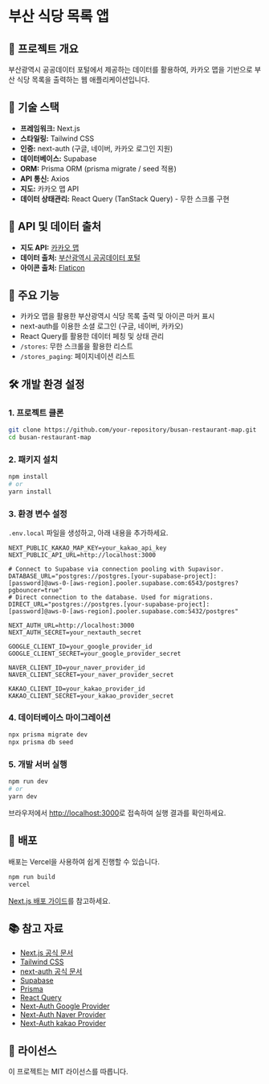 # 부산 식당 목록 앱

## 📌 프로젝트 개요
부산광역시 공공데이터 포털에서 제공하는 데이터를 활용하여, 카카오 맵을 기반으로 부산 식당 목록을 출력하는 웹 애플리케이션입니다.

## 🚀 기술 스택
- **프레임워크:** Next.js
- **스타일링:** Tailwind CSS
- **인증:** next-auth (구글, 네이버, 카카오 로그인 지원)
- **데이터베이스:** Supabase
- **ORM:** Prisma ORM (prisma migrate / seed 적용)
- **API 통신:** Axios
- **지도:** 카카오 맵 API
- **데이터 상태관리:** React Query (TanStack Query) - 무한 스크롤 구현

## 🔗 API 및 데이터 출처
- **지도 API:** [카카오 맵](https://apis.map.kakao.com/)
- **데이터 출처:** [부산광역시 공공데이터 포털](https://data.busan.go.kr/)
- **아이콘 출처:** [Flaticon](https://www.flaticon.com/)

## 📂 주요 기능
- 카카오 맵을 활용한 부산광역시 식당 목록 출력 및 아이콘 마커 표시
- next-auth를 이용한 소셜 로그인 (구글, 네이버, 카카오)
- React Query를 활용한 데이터 페칭 및 상태 관리
- `/stores`: 무한 스크롤을 활용한 리스트
- `/stores_paging`: 페이지네이션 리스트

## 🛠️ 개발 환경 설정
### 1. 프로젝트 클론
```bash
git clone https://github.com/your-repository/busan-restaurant-map.git
cd busan-restaurant-map
```

### 2. 패키지 설치
```bash
npm install
# or
yarn install
```

### 3. 환경 변수 설정
`.env.local` 파일을 생성하고, 아래 내용을 추가하세요.
```env
NEXT_PUBLIC_KAKAO_MAP_KEY=your_kakao_api_key
NEXT_PUBLIC_API_URL=http://localhost:3000

# Connect to Supabase via connection pooling with Supavisor.
DATABASE_URL="postgres://postgres.[your-supabase-project]:[password]@aws-0-[aws-region].pooler.supabase.com:6543/postgres?pgbouncer=true"
# Direct connection to the database. Used for migrations.
DIRECT_URL="postgres://postgres.[your-supabase-project]:[password]@aws-0-[aws-region].pooler.supabase.com:5432/postgres"

NEXT_AUTH_URL=http://localhost:3000
NEXT_AUTH_SECRET=your_nextauth_secret

GOOGLE_CLIENT_ID=your_google_provider_id
GOOGLE_CLIENT_SECRET=your_google_provider_secret

NAVER_CLIENT_ID=your_naver_provider_id
NAVER_CLIENT_SECRET=your_naver_provider_secret

KAKAO_CLIENT_ID=your_kakao_provider_id
KAKAO_CLIENT_SECRET=your_kakao_provider_secret
```

### 4. 데이터베이스 마이그레이션
```bash
npx prisma migrate dev
npx prisma db seed
```

### 5. 개발 서버 실행
```bash
npm run dev
# or
yarn dev
```

브라우저에서 [http://localhost:3000](http://localhost:3000)로 접속하여 실행 결과를 확인하세요.

## 🚀 배포
배포는 Vercel을 사용하여 쉽게 진행할 수 있습니다.
```bash
npm run build
vercel
```
[Next.js 배포 가이드](https://nextjs.org/docs/app/building-your-application/deploying)를 참고하세요.

## 📚 참고 자료
- [Next.js 공식 문서](https://nextjs.org/docs)
- [Tailwind CSS](https://tailwindcss.com/)
- [next-auth 공식 문서](https://next-auth.js.org/)
- [Supabase](https://supabase.com/)
- [Prisma](https://www.prisma.io/)
- [React Query](https://tanstack.com/query/v5/)
- [Next-Auth Google Provider](https://console.cloud.google.com/apis/credentials)
- [Next-Auth Naver Provider](https://developers.naver.com/main/)
- [Next-Auth kakao Provider](https://developers.kakao.com/)

## 📝 라이선스
이 프로젝트는 MIT 라이선스를 따릅니다.
